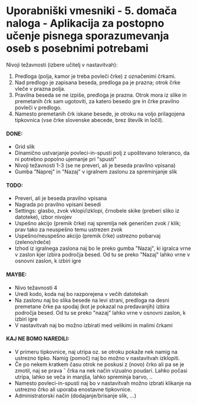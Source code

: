 # Uporabniški vmesniki - 5. domača naloga - Aplikacija za postopno učenje pisnega sporazumevanja oseb s posebnimi potrebami

Nivoji težavnosti (izbere učitelj v nastavitvah):
1. Predloga (polja, kamor je treba povleči črke) z označenimi črkami.
2. Nad predlogo je zapisana beseda, predloga pa je prazna; otrok črke vleče v prazna
polja.
3. Pravilna beseda se ne izpiše, predloga je prazna. Otrok mora iz slike in premetanih
črk sam ugotoviti, za katero besedo gre in črke pravilno povleči v predlogo.
4. Namesto premetanih črk iskane besede, je otroku na voljo prilagojena tipkovnica (vse
črke slovenske abecede, brez številk in ločil).

#### DONE:
- Grid slik
- Dinamično ustvarjanje povleci-in-spusti polj z upoštevano toleranco, da ni potrebno popolno ujemanje pri "spusti"
- Nivoji težavnosti 1-3 (se ne preveri, ali je beseda pravilno vpisana)
- Gumba "Naprej" in "Nazaj" v igralnem zaslonu za spreminjanje slik 

#### TODO: 
- Preveri, ali je beseda pravilno vpisana
- Nagrada po pravilno vpisani besedi
- Settings: glasbo, zvok vklopi/izklopi, črnobele skike (preberi sliko iz datoteke), izbor nivojev
- Uspešno akcijo (premik črke) naj spremlja nek generičen zvok / klik; prav tako za neuspešno temu ustrezen zvok
- Uspešno/neuspešno akcijo (premik črke) ustrezno pobarvaj (zeleno/rdeče)
- Izhod iz igralnega zaslona naj bo le preko gumba "Nazaj", ki igralca vrne v zaslon kjer izbira področja besed. Od tu se preko "Nazaj" lahko vrne v osnovni zaslon, k izbiri igre

#### MAYBE:
- Nivo težavnosti 4
- Uredi kodo, koda naj bo razporejena v večih datotekah
- Na zaslonu naj bo slika besede na levi strani, predloga na desni premetane črke pa spodaj (kot je pokazal na predavanjih)
izbira področja besed. Od tu se preko "nazaj" lahko vrne v osnovni zaslon, k izbiri igre
- V nastavitvah naj bo možno izbirati med velikimi in malimi črkami

#### KAJ NE BOMO NAREDILI:
- V primeru tipkovnice, naj utripa oz. se otroku pokaže nek namig na ustrezno tipko. Namig (pomoč) naj bo možno v nastavitvah izklopiti.
- Če po nekem kratkem času otrok ne poskusi z (novo) črko ali pa se je zmotil, naj se prava ˇ
črka na nek način vizualno poudari. Lahko počasi utripa, lahko se veča in manjša, lahko
spreminja barvo, ..
- Namesto povleci-in-spusti naj bo v nastavitvah možno izbrati klikanje na ustrezno črko
ali uporaba enostavne tipkovnice.
- Administratorski način (dodajanje/brisanje slik, ...)
